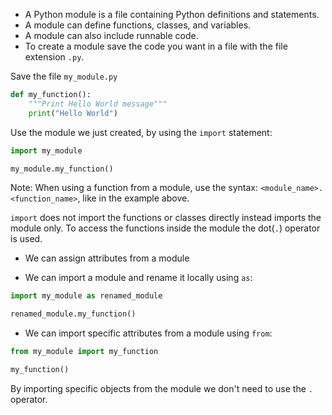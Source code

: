 - A Python module is a file containing Python definitions and statements.
- A module can define functions, classes, and variables.
- A module can also include runnable code.
- To create a module save the code you want in a file with the file extension `.py`.

Save the file `my_module.py`
```Python
def my_function():
    """Print Hello World message"""
    print("Hello World")
```

Use the module we just created, by using the `import` statement:
```Python
import my_module

my_module.my_function()
```
Note: When using a function from a module, use the syntax: `<module_name>.<function_name>`, like in the example above.

`import` does not import the functions or classes directly instead imports the module only. To access the functions inside the module the dot(`.`) operator is used.

- We can assign attributes from a module 

- We can import a module and rename it locally using `as`:
```Python
import my_module as renamed_module

renamed_module.my_function()
```

- We can import specific attributes from a module using `from`:
```Python
from my_module import my_function

my_function()
```
By importing specific objects from the module we don't need to use the `.` operator.

